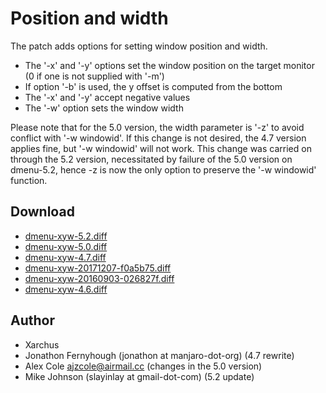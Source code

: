 Position and width
==================

The patch adds options for setting window position and width.

* The '-x' and '-y' options set the window position on the target monitor (0 if one is not supplied with '-m')
* If option '-b' is used, the y offset is computed from the bottom
* The '-x' and '-y' accept negative values
* The '-w' option sets the window width

Please note that for the 5.0 version, the width parameter is '-z' to avoid conflict with '-w windowid'.
If this change is not desired, the 4.7 version applies fine, but '-w windowid' will not work.
This change was carried on through the 5.2 version, necessitated by failure of the 5.0 version on dmenu-5.2,
hence -z is now the only option to preserve the '-w windowid' function.

Download
--------
* [dmenu-xyw-5.2.diff](dmenu-xyw-5.2.diff)
* [dmenu-xyw-5.0.diff](dmenu-xyw-5.0.diff)
* [dmenu-xyw-4.7.diff](dmenu-xyw-4.7.diff)
* [dmenu-xyw-20171207-f0a5b75.diff](dmenu-xyw-20171207-f0a5b75.diff)
* [dmenu-xyw-20160903-026827f.diff](dmenu-xyw-20160903-026827f.diff)
* [dmenu-xyw-4.6.diff](dmenu-xyw-4.6.diff)

Author
------
* Xarchus
* Jonathon Fernyhough (jonathon at manjaro-dot-org) (4.7 rewrite)
* Alex Cole <ajzcole@airmail.cc> (changes in the 5.0 version)
* Mike Johnson (slayinlay at gmail-dot-com) (5.2 update)
